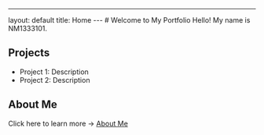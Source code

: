 ---
layout: default
title: Home
--- # Welcome to My Portfolio Hello! My name is NM1333101.
## Projects
- Project 1: Description
- Project 2: Description
## About Me
Click here to learn more → [About Me](about.md)
